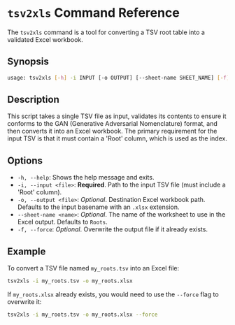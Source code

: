 # `tsv2xls` Command Reference

The `tsv2xls` command is a tool for converting a TSV root table into a validated Excel workbook.

## Synopsis

```bash
usage: tsv2xls [-h] -i INPUT [-o OUTPUT] [--sheet-name SHEET_NAME] [-f]
```

## Description

This script takes a single TSV file as input, validates its contents to ensure it conforms to the GAN (Generative Adversarial Nomenclature) format, and then converts it into an Excel workbook. The primary requirement for the input TSV is that it must contain a 'Root' column, which is used as the index.

## Options

*   `-h, --help`: Shows the help message and exits.
*   `-i, --input <file>`: **Required**. Path to the input TSV file (must include a 'Root' column).
*   `-o, --output <file>`: *Optional*. Destination Excel workbook path. Defaults to the input basename with an `.xlsx` extension.
*   `--sheet-name <name>`: *Optional*. The name of the worksheet to use in the Excel output. Defaults to `Roots`.
*   `-f, --force`: *Optional*. Overwrite the output file if it already exists.

## Example

To convert a TSV file named `my_roots.tsv` into an Excel file:

```bash
tsv2xls -i my_roots.tsv -o my_roots.xlsx
```

If `my_roots.xlsx` already exists, you would need to use the `--force` flag to overwrite it:

```bash
tsv2xls -i my_roots.tsv -o my_roots.xlsx --force
```

